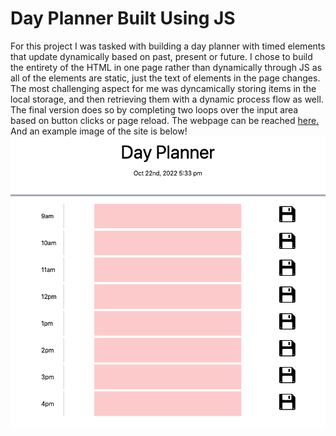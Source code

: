 # Day Planner Built Using JS

For this project I was tasked with building a day planner with timed elements that update dynamically based on past, present or future. I chose to build the entirety of the HTML in one page rather than dynamically through JS as all of the elements are static, just the text of elements in the page changes. The most challenging aspect for me was dyncamically storing items in the local storage, and then retrieving them with a dynamic process flow as well. The final version does so by completing two loops over the input area based on button clicks or page reload. The webpage can be reached [here.](https://ajaws2022.github.io/Stuff-Things-Times-Tracker/) And an example image of the site is below!
![Day Planner With Eight Blocks for different hours](./assets/images/siteExample.png)